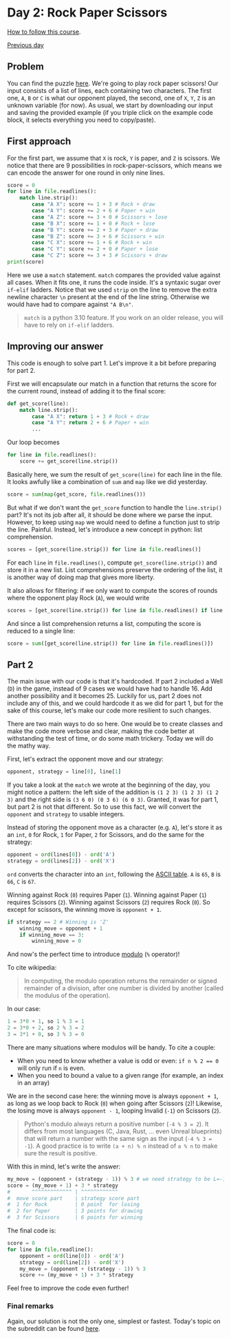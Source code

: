 # Day 2: Rock Paper Scissors

[How to follow this course](../README.md).

[Previous day](../day1)

## Problem

You can find the puzzle [here](https://adventofcode.com/2022/day/2).
We're going to play rock paper scissors! Our input consists of a list of lines, each containing two characters. The first one, `A`, `B` or `C` is what our opponent played, the second, one of `X`, `Y`, `Z` is an unknown variable (for now).
As usual, we start by downloading our input and saving the provided example (if you triple click on the example code block, it selects everything you need to copy/paste).

## First approach

For the first part, we assume that `X` is rock, `Y` is paper, and `Z` is scissors. We notice that there are 9 possibilities in rock-paper-scissors, which means we can encode the answer for one round in only nine lines.

```python
score = 0
for line in file.readlines():
    match line.strip():
        case "A X": score += 1 + 3 # Rock + draw
        case "A Y": score += 2 + 6 # Paper + win
        case "A Z": score += 3 + 0 # Scissors + lose
        case "B X": score += 1 + 0 # Rock + lose
        case "B Y": score += 2 + 3 # Paper + draw
        case "B Z": score += 3 + 6 # Scissors + win
        case "C X": score += 1 + 6 # Rock + win
        case "C Y": score += 2 + 0 # Paper + lose
        case "C Z": score += 3 + 3 # Scissors + draw
print(score)
```

Here we use a `match` statement. `match` compares the provided value against all cases. When it fits one, it runs the code inside. It's a syntaxic sugar over `if-elif` ladders. Notice that we used `strip` on the line to remove the extra newline character `\n` present at the end of the line string. Otherwise we would have had to compare against `"A B\n"`.

> `match` is a python 3.10 feature. If you work on an older release, you will have to rely on `if-elif` ladders.


## Improving our answer

This code is enough to solve part 1. Let's improve it a bit before preparing for part 2.

First we will encapsulate our match in a function that returns the score for the current round, instead of adding it to the final score:

```python
def get_score(line):
    match line.strip():
        case "A X": return 1 + 3 # Rock + draw
        case "A Y": return 2 + 6 # Paper + win
        ...
```

Our loop becomes

```python
for line in file.readlines():
    score += get_score(line.strip())

```

Basically here, we sum the result of `get_score(line)` for each line in the file. It looks awfully like a combination of `sum` and `map` like we did yesterday.

```python
score = sum(map(get_score, file.readlines()))
```

But what if we don't want the `get_score` function to handle the `line.strip()` part? It's not its job after all, it should be done where we parse the input. However, to keep using `map` we would need to define a function just to strip the line. Painful. Instead, let's introduce a new concept in python: list comprehension.

```python
scores = [get_score(line.strip()) for line in file.readlines()]
```

For each `line` in `file.readlines()`, compute `get_score(line.strip())` and store it in a new list. List comprehensions preserve the ordering of the list, it is another way of doing map that gives more liberty.

It also allows for filtering: if we only want to compute the scores of rounds where the opponent play Rock (`A`), we would write

```python
scores = [get_score(line.strip()) for line in file.readlines() if line.startswith('A')]
```

And since a list comprehension returns a list, computing the score is reduced to a single line:

```python
score = sum([get_score(line.strip()) for line in file.readlines()])
```

## Part 2

The main issue with our code is that it's hardcoded. If part 2 included a Well (`D`) in the game, instead of 9 cases we would have had to handle 16. Add another possibility and it becomes 25. Luckily for us, part 2 does not include any of this, and we could hardcode it as we did for part 1, but for the sake of this course, let's make our code more resilient to such changes.

There are two main ways to do so here. One would be to create classes and make the code more verbose and clear, making the code better at withstanding the test of time, or do some math trickery. Today we will do the mathy way.

First, let's extract the opponent move and our strategy:
```python
opponent, strategy = line[0], line[1]
```

If you take a look at the `match` we wrote at the beginning of the day, you might notice a pattern: the left side of the addition is `(1 2 3) (1 2 3) (1 2 3)` and the right side is `(3 6 0) (0 3 6) (6 0 3)`. Granted, it was for part 1, but part 2 is not that different. So to use this fact, we will convert the `opponent` and `strategy` to usable integers.

Instead of storing the opponent move as a character (e.g. `A`), let's store it as an `int`, `0` for Rock, `1` for Paper, `2` for Scissors, and do the same for the strategy:

```python
opponent = ord(lines[0]) - ord('A')
strategy = ord(lines[2]) - ord('X')
```

`ord` converts the character into an `int`, following the [ASCII table](https://upload.wikimedia.org/wikipedia/commons/2/26/Ascii-codes-table.png). `A` is `65`, `B` is `66`, `C` is `67`.

Winning against Rock (`0`) requires Paper (`1`).
Winning against Paper (`1`) requires Scissors (`2`).
Winning against Scissors (`2`) requires Rock (`0`).
So except for scissors, the winning move is `opponent + 1`.

```python
if strategy == 2 # Winning is 'Z'
    winning_move = opponent + 1
    if winning_move == 3:
        winning_move = 0
```

And now's the perfect time to introduce [modulo](https://en.wikipedia.org/wiki/Modulo_operation) (`%` operator)!

To cite wikipedia:
> In computing, the modulo operation returns the remainder or signed remainder of a division, after one number is divided by another (called the modulus of the operation).

In our case:
```python
1 = 3*0 + 1, so 1 % 3 = 1
2 = 3*0 + 2, so 2 % 3 = 2
3 = 3*1 + 0, so 3 % 3 = 0
```

There are many situations where modulos will be handy. To cite a couple:
- When you need to know whether a value is odd or even: `if n % 2 == 0` will only run if `n` is even.
- When you need to bound a value to a given range (for example, an index in an array)

We are in the second case here: the winning move is always `opponent + 1`, as long as we loop back to Rock (`0`) when going after Scissors (`2`)!
Likewise, the losing move is always `opponent - 1`, looping Invalid (`-1`) on Scissors (`2`).

> Python's modulo always return a positive number (`-4 % 3 = 2`). It differs from most languages (C, Java, Rust, ... even Unreal blueprints) that will return a number with the same sign as the input (`-4 % 3 = -1`). A good practice is to write `(a + n) % n` instead of `a % n` to make sure the result is positive.


With this in mind, let's write the answer:

```python
my_move = (opponent + (strategy - 1)) % 3 # we need strategy to be L=-1, D=0, W=1 instead of L=0, D=1, W=2
score = (my_move + 1) + 3 * strategy
#       ^^^^^^^^^^^^^ | ^^^^^^^^^^^^
#  move score part    | strategy score part 
#  1 for Rock         | 0 point  for losing
#  2 for Paper        | 3 points for drawing
#  3 for Scissors     | 6 points for winning
```

The final code is:

```python
score = 0
for line in file.readline():
    opponent = ord(line[0]) - ord('A')
    strategy = ord(line[2]) - ord('X')
    my_move = (opponent + (strategy - 1)) % 3
    score += (my_move + 1) + 3 * strategy
```

Feel free to improve the code even further!


### Final remarks

Again, our solution is not the only one, simplest or fastest. Today's topic on the subreddit can be found [here](https://www.reddit.com/r/adventofcode/comments/zac2v2/2022_day_2_solutions/?sort=confidence).
